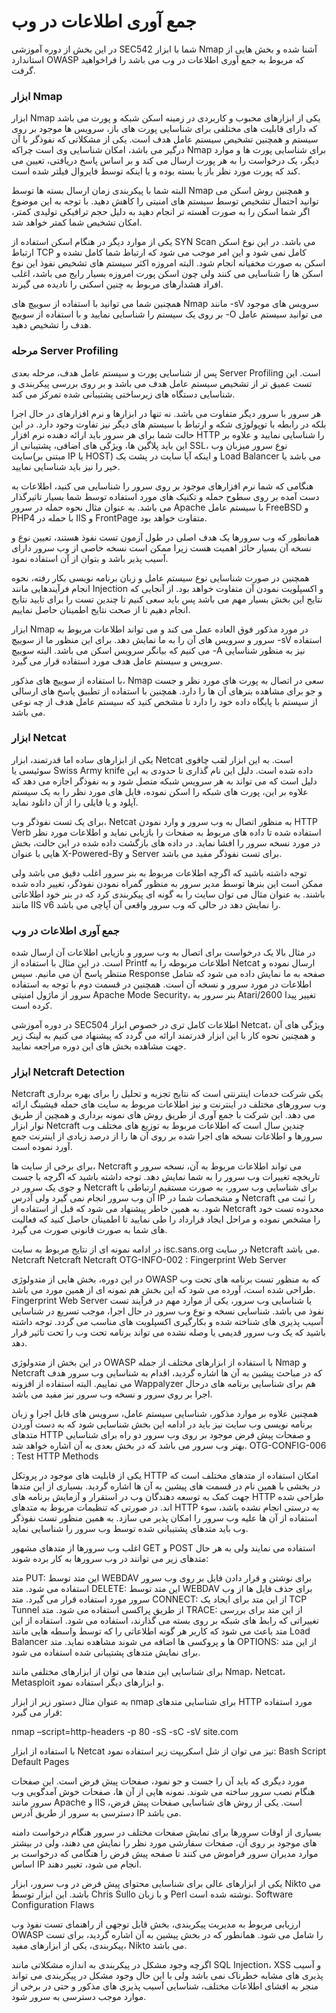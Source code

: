 # جمع آوری اطلاعات در وب

در این بخش از دوره آموزشی SEC542 شما با ابزار Nmap آشنا شده و بخش هایی از استاندارد OWASP که مربوط به جمع آوری اطلاعات در وب می باشد را فراخواهید گرفت.

### ابزار Nmap

ابزار Nmap یکی از ابزارهای محبوب و کاربردی در زمینه اسکن شبکه و پورت می باشد که دارای قابلیت های مختلفی برای شناسایی پورت های باز، سرویس ها موجود بر روی سیستم و همچنین تشخیص سیستم عامل هدف است. یکی از مشکلاتی که نفوذگر با آن درگیر می باشد، امکان شناسایی وی است چراکه Nmap برای شناسایی پورت ها و موارد دیگر، یک درخواست را به هر پورت ارسال می کند و بر اساس پاسخ دریافتی، تعیین می کند که پورت مورد نظر باز یا بسته بوده و یا اینکه توسط فایروال فیلتر شده است.

البته شما با پیکربندی زمان ارسال بسته ها توسط Nmap و همچنین روش اسکن می توانید احتمال تشخیص توسط سیستم های امنیتی را کاهش دهید. با توجه به این موضوع اگر شما اسکن را به صورت آهسته تر انجام دهید به دلیل حجم ترافیکی تولیدی کمتر، امکان تشخیص شما کمتر خواهد شد.

یکی از موارد دیگر در هنگام اسکن استفاده از SYN Scan می باشد. در این نوع اسکن ارتباط TCP کامل نمی شود و این امر موجب می شود که ارتباط شما کامل نشده و اسکن به صورت مخفیانه انجام شود. البته امروزه اکثر سیستم های تشخیص نفوذ این نوع اسکن ها را شناسایی می کنند ولی چون اسکن پورت امروزه بسیار رایج می باشد، اغلب افراد هشدارهای مربوط به چنین اسکنی را نادیده می گیرند.

همچنین شما می توانید با استفاده از سوییچ های Nmap مانند -sV سرویس های موجود بر روی یک سیستم را شناسایی نمایید و با استفاده از سوییچ -O می توانید سیستم عامل هدف را تشخیص دهید.

### مرحله Server Profiling

پس از شناسایی پورت و سیستم عامل هدف، مرحله بعدی Server Profiling است. این تست عمیق تر از تشخیص سیستم عامل هدف می باشد و بر روی بررسی پیکربندی و شناسایی دستگاه های زیرساختی پشتیبانی شده تمرکز می کند.

هر سرور با سرور دیگر متفاوت می باشد. نه تنها در ابزارها و نرم افزارهای در حال اجرا بلکه در رابطه با توپولوژی شکه و ارتباط با سیستم های دیگر نیز تفاوت وجود دارد. در این حالت شما برای هر سرور باید ارائه دهنده نرم افزار HTTP را شناسایی نمایید و علاوه بر این باید پلاگین ها، ویژگی های اضافی، پشتیبانی از SSL، نوع سرور میزبان وب سایت(مبتنی بر IP یا HOST) و اینکه آیا سایت در پشت یک Load Balancer می باشد یا خیر را نیز باید شناسایی نمایید.

هنگامی که شما نرم افزارهای موجود بر روی سرور را شناسایی می کنید، اطلاعات به دست آمده بر روی سطوح حمله و تکنیک های مورد استفاده توسط شما بسیار تاثیرگذار می باشد. به عنوان مثال نحوه حمله در سرور Apache با سیستم عامل FreeBSD و PHP4 با حمله در IIS و FrontPage متفاوت خواهد بود.

همانطور که وب سرورها یک هدف اصلی در طول آزمون تست نفوذ هستند، تعیین نوع و نسخه آن بسیار حائز اهمیت هست زیرا ممکن است نسخه خاصی از وب سرور دارای آسیب پذیر باشد و بتوان از آن استفاده نمود.

همچنین در صورت شناسایی نوع سیستم عامل و زبان برنامه نویسی بکار رفته، نحوه انجام فرآیندهایی مانند Injection و اکسپلویت نمودن آن متفاوت خواهد بود. از آنجایی که نتایج این بخش بسیار مهم می باشد پس باید سعی کنیم تا چندین تست را برای تایید نتایج انجام دهیم تا از صحت نتایج اطمینان حاصل نماییم.

ابزار Nmap در مورد مذکور فوق العاده عمل می کند و می تواند اطلاعات مربوط به سرور و سرویس های آن را به ما نمایش دهد. برای این منظور ما از سوییچ -sV استفاده می کنیم که بیانگر سرویس اسکن می باشد. البته سوییچ -A نیز به منظور شناسایی سرویس و سیستم عامل هدف مورد استفاده قرار می گیرد.

با استفاده از سوییچ های مذکور، Nmap سعی در اتصال به پورت های مورد نظر و جست و جو برای مشاهده بنرهای آن ها را دارد. همچنین با استفاده از تطبیق پاسخ های ارسالی از سیستم با پایگاه داده خود را دارد تا مشخص کنید که سیستم عامل هدف از چه نوعی می باشد.

### ابزار Netcat

یکی از ابزارهای ساده اما قدرتمند، ابزار Netcat است. به این ابزار لقب چاقوی سوئیسی یا Swiss Army knife داده شده است. دلیل این نام گذاری تا حدودی به این دلیل است که می تواند به هر سرویس شبکه متصل شود و به نفوذگر اجازه می دهد که علاوه بر این، پورت های شبکه را اسکن نموده، فایل های مورد نظر را به یک سیستم آپلود و یا فایلی را از آن دانلود نماید.

برای یک تست نفوذگر وب، Netcat به منظور اتصال به وب سرور و وارد نمودن HTTP Verb استفاده شده تا داده های مربوط به صفحات را بازیابی نماید و اطلاعات مورد نظر در مورد نسخه سرور را افشا نماید. در داده های بازگشت داده شده در این حالت، بخش هایی با عنوان X-Powered-By و Server برای تست نفوذگر مفید می باشد.

توجه داشته باشید که اگرچه اطلاعات مربوط به بنر سرور اغلب دقیق می باشد ولی ممکن است این بنرها توسط مدیر سرور به منظور گمراه نمودن نفوذگر، تغییر داده شده باشند. به عنوان مثال می توان سایت را به گونه ای پیکربندی کرد که در بنر خود اطلاعاتی مانند IIS v6 را نمایش دهد در حالی که وب سرور واقعی آن آپاچی می باشد.

### جمع آوری اطلاعات در وب

در مثال بالا یک درخواست برای اتصال به وب سرور و بازیابی اطلاعات آن ارسال شده است. در این مثال با استفاده از Printf اطلاعات مربوطه را به Netcat ارسال نموده و منتظر پاسخ آن می مانیم. سپس Response صفحه به ما نمایش داده می شود که شامل اطلاعات در مورد سرور و نسخه آن است. همچنین در قسمت دوم با توجه به استفاده سرور از ماژول امنیتی Apache Mode Security، بنر سرور به Atari/2600 تغییر پیدا کرده است.

در دوره آموزشی SEC504 اطلاعات کامل تری در خصوص ابزار Netcat، ویژگی های آن و همچنین نحوه کار با این ابزار قدرتمند ارائه می گردد که پیشنهاد می کنیم به لینک زیر جهت مشاهده بخش های این دوره مراجعه نمایید.

### ابزار Netcraft Detection

Netcraft یکی شرکت خدمات اینترنتی است که نتایج تجزیه و تحلیل را برای بهره برداری وب سرورهای مختلف در اینترنت و نیز اطلاعات مربوط به سایت های حمله فیشینگ ارائه می دهد. این شرکت با جمع آوری از طریق روش های نمونه برداری و همچین از طریق نوار ابزار Netcraft چندین سال است که اطلاعات مربوط به توزیع های مختلف وب سرورها و اطلاعات نسخه های اجرا شده بر روی آن ها را از درصد زیادی از اینترنت جمع آورد نموده است.

برای برخی از سایت ها، Netcraft می تواند اطلاعات مربوط به آن، نسخه سرور و تاریخچه تغییرات وب سرور را به شما نمایش دهد. توجه داشته باشید که اگرچه با جست و جوی یک سرور در Netcraft برای شناسایی وب سرور، به صورت مستقیم ارتباطی با آن وب سرور انجام نمی گیرد ولی آدرس IP و مشخصات شما در Netcraft را ثبت می شود. به همین خاطر پیشنهاد می شود که قبل از استفاده از Netcraft محدوده تست خود را مشخص نموده و مراحل ایجاد قرارداد را طی نمایید تا اطمینان حاصل کنید که فعالیت های شما به صورت قانونی صورت می گیرد.

در ادامه نمونه ای از نتایج مربوط به سایت isc.sans.org در سایت Netcraft می باشد.
Netcraft
Netcraft
Netcraft
OTG-INFO-002 : Fingerprint Web Server

در این دوره، بخش هایی از متدولوژی OWASP که به منظور تست برنامه های تحت وب طراحی شده است، آورده می شود که این بخش هم نمونه ای از همین مورد می باشد.
Fingerprint Web Server یا شناسایی وب سرور، یکی از موارد مهم در فرآیند تست نفوذ می باشد. شناسایی نسخه و نوع وب سرور در حال اجرا، موجب تسریع در شناسایی آسیب پذیری های شناخته شده و بکارگیری اکسپلویت های مناسب می گردد. توجه داشته باشید که یک وب سرور قدیمی یا وصله نشده می تواند برنامه تحت وب را تحت تاثیر قرار دهد.

در این بخش از متدولوژی OWASP با استفاده از ابزارهای مختلف از جمله Nmap و Netcraft که در مباحث پیشین به آن ها اشاره گردید، اقدام به شناسایی وب سرور هدف می نماییم. البته استفاده از افزونه Wappalyzer هم برای شناسایی برنامه های درحال اجرا بر روی سرور و نسخه وب سرور نیز مفید می باشد.

همچنین علاوه بر موارد مذکور، شناسایی سیستم عامل، سرویس های قابل اجرا و زبان برنامه نویسی وب سایت نیز باید در ادامه این بخش شناسایی شود که به دست آوردن متدهای HTTP و صفحات پیش فرض موجود بر روی وب سرور دو راه برای شناسایی بهتر وب سرور می باشد که در بخش بعدی به آن اشاره خواهد شد.
OTG-CONFIG-006 : Test HTTP Methods

یکی از قابلیت های موجود در پروتکل HTTP امکان استفاده از متدهای مختلف است که در بخشی با همین نام در قسمت های پیشین به آن ها اشاره گردید. بسیاری از این متدها جهت کمک به توسعه دهندگان وب در استقرار و آزمایش برنامه های HTTP طراحی شده اند. در صورتی که تنظیمات مربوط به متدهای HTTP به درستی انجام نشده باشد، سوء استفاده از آن ها علیه وب سرور را امکان پذیر می سازد. به همین منظور تست نفوذگر وب باید متدهای پشتیبانی شده توسط وب سرور را شناسایی نماید.

اغلب وب سرورها از متدهای مشهور GET و POST استفاده می نمایند ولی به هر حال متدهای زیر می توانند در وب سرورها به کار برده شوند:

متد PUT: این متد توسط WEBDAV برای نوشتن و قرار دادن فایل بر روی وب سرور استفاده می شود.
متد DELETE: این متد توسط WEBDAV برای حذف فایل ها از وب سرور مورد استفاده قرار می گیرد.
متد CONNECT: از این متد برای ایجاد یک TCP Tunnel از طریق پراکسی استفاده می شود.
متد TRACE: از این متد برای بررسی تغییراتی که رابط های شبکه بر روی بسته می گذارند، استفاده می شود. استفاده از این متد باعث می شود که کاربر هر گونه اطلاعاتی را که توسط واسطه هایی مانند Load Balancer ها و پروکسی ها اضافه می شوند مشاهده نماید.
متد OPTIONS: از این متد برای نمایش متدهای پشتیبانی شده استفاده می شود.

برای شناسایی این متدها می توان از ابزارهای مختلفی مانند Nmap، Netcat، Metasploit و ابزارهای دیگر استفاده نمود.

به عنوان مثال دستور زیر از ابزار nmap برای شناسایی متدهای HTTP مورد استفاده قرار می گیرد:

nmap –script=http-headers -p 80 -sS -sC -sV site.com

با استفاده از ابزار Netcat نیز می توان از شل اسکریپت زیر استفاده نمود:
Bash Script
Default Pages

مورد دیگری که باید آن را جست و جو نمود، صفحات پیش فرض است. این صفحات هنگام نصب سرور ساخته می شوند. نمونه هایی از آن ها، صفحات خوش آمدگویی وب سرور مانند Apache و IIS است. یکی از روش های شناسایی صفحات پیش فرض، دسترسی به سرور از طریق آدرس IP می باشد.

بسیاری از اوقات سرورها برای نمایش صفحات مختلف در سرور هنگام درخواست دامنه های موجود بر روی آن، صفحات سفارشی مورد نظر را نمایش می دهند، ولی در بیشتر موارد مدیران سرور فراموش می کنند تا صفحه پیش فرض را هنگامی که درخواست بر اساس IP انجام می شود، تغییر دهند.

یکی از ابزارهای عالی برای شناسایی محتوای پیش فرض در وب سرور، ابزار Nikto می باشد. این ابزار توسط Chris Sullo و با زبان Perl نوشته شده است.
Software Configuration Flaws

ارزیابی مربوط به مدیریت پیکربندی، بخش قابل توجهی از راهنمای تست نفوذ وب OWASP را شامل می شود. همانطور که در بخش پیشین به آن اشاره گردید، برای تست پیکربندی، یکی از ابزارهای مفید، Nikto می باشد.

اگرچه وجود مشکل در پیکربندی به اندازه مشکلاتی مانند SQL Injection، XSS و آسیب پذیری های مشابه خطرناک نمی باشد ولی با این حال وجود مشکل در پیکربندی می تواند منجر به افشای اطلاعات مختلف، شناسایی آسیب پذیری های مذکور و حتی در برخی از موارد موجب دسترسی به سرور شود. 
